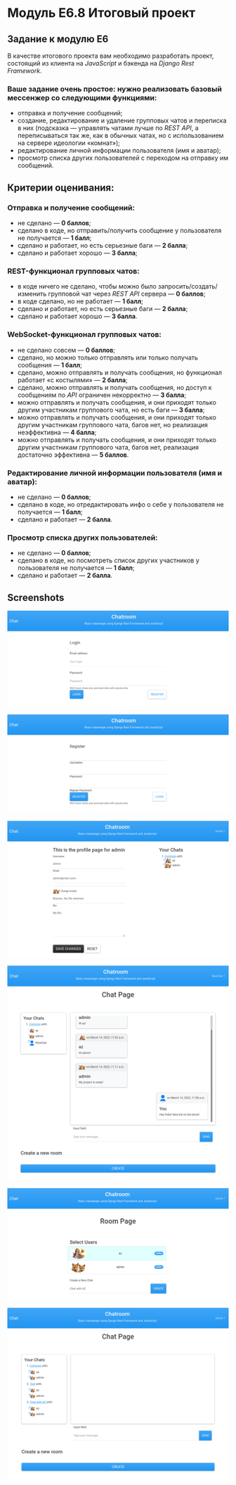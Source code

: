 # Модуль E6.8 Итоговый проект

## Задание к модулю E6

В качестве итогового проекта вам необходимо разработать проект, состоящий из клиента на _JavaScript_ и бэкенда на _Django Rest Framework_.

### Ваше задание очень простое: нужно реализовать базовый мессенжер со следующими функциями:

- отправка и получение сообщений;
- создание, редактирование и удаление групповых чатов и переписка в них (подсказка — управлять чатами лучше по _REST API_, а переписываться так же, как в обычных чатах, но с использованием на сервере идеологии «комнат»);
- редактирование личной информации пользователя (имя и аватар);
- просмотр списка других пользователей с переходом на отправку им сообщений.

## Критерии оценивания:

### Отправка и получение сообщений:

- не сделано — **0 баллов**;
- сделано в коде, но отправить/получить сообщение у пользователя не получается — **1 балл**;
- сделано и работает, но есть серьезные баги — **2 балла**;
- сделано и работает хорошо — **3 балла**;

### REST-функционал групповых чатов:

- в коде ничего не сделано, чтобы можно было запросить/создать/изменить групповой чат через _REST API_ сервера — **0 баллов**;
- в коде сделано, но не работает — **1 балл**;
- сделано и работает, но есть серьезные баги — **2 балла**;
- сделано и работает хорошо — **3 балла**.

### WebSocket-функционал групповых чатов:

- не сделано совсем — **0 баллов**;
- сделано, но можно только отправлять или только получать сообщения — **1 балл**;
- сделано, можно отправлять и получать сообщения, но функционал работает «с костылями» — **2 балла**;
- сделано, можно отправлять и получать сообщения, но доступ к сообщениям по _API_ ограничен некорректно — **3 балла**;
- можно отправлять и получать сообщения, и они приходят только другим участникам группового чата, но есть баги — **3 балла**;
- можно отправлять и получать сообщения, и они приходят только другим участникам группового чата, багов нет, но реализация неэффективна — **4 балла**;
- можно отправлять и получать сообщения, и они приходят только другим участникам группового чата, багов нет, реализация достаточно эффективна — **5 баллов**.

### Редактирование личной информации пользователя (имя и аватар):

- не сделано — **0 баллов**;
- сделано в коде, но отредактировать инфо о себе у пользователя не получается — **1 балл**;
- сделано и работает — **2 балла**.

### Просмотр списка других пользователей:

- не сделано — **0 баллов**;
- сделано в коде, но посмотреть список других участников у пользователя не получается — **1 балл**;
- сделано и работает — **2 балла**.

## Screenshots

![Login page](./pix/E6.1.png 'Login page')

![Register page](./pix/E6.2.png 'Register page')

![Profile page](./pix/E6.3.png 'Profile page')

![Main Chat page](./pix/E6.4.png 'Main Chat page')

![Create Room page](./pix/E6.5.png 'Create Room page')

![Chats view](./pix/E6.6.png 'Chats view')
